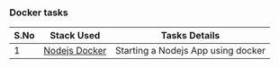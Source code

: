 ### Docker tasks

S.No | Stack Used                                                                     | Tasks Details                                                                | 
---  |--------------------------------------------------------------------------------|------------------------------------------------------------------------------| 
1    | [Nodejs Docker](docker-node.js-website)                                         | Starting a Nodejs App using docker                                          |
